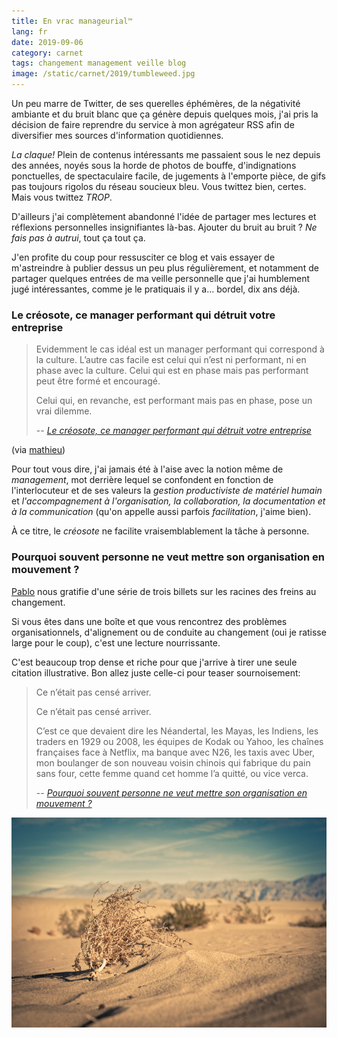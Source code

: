 ```yaml
---
title: En vrac manageurial™
lang: fr
date: 2019-09-06
category: carnet
tags: changement management veille blog
image: /static/carnet/2019/tumbleweed.jpg
---
```


Un peu marre de Twitter, de ses querelles éphémères, de la négativité ambiante et du bruit blanc que ça génère depuis quelques mois, j'ai pris la décision de faire reprendre du service à mon agrégateur RSS afin de diversifier mes sources d'information quotidiennes.

*La claque!* Plein de contenus intéressants me passaient sous le nez depuis des années, noyés sous la horde de photos de bouffe, d'indignations ponctuelles, de spectaculaire facile, de jugements à l'emporte pièce, de gifs pas toujours rigolos du réseau soucieux bleu. Vous twittez bien, certes. Mais vous twittez *TROP*.

D'ailleurs j'ai complètement abandonné l'idée de partager mes lectures et réflexions personnelles insignifiantes là-bas. Ajouter du bruit au bruit ? *Ne fais pas à autrui*, tout ça tout ça.

J'en profite du coup pour ressusciter ce blog et vais essayer de m'astreindre à publier dessus un peu plus régulièrement, et notamment de partager quelques entrées de ma veille personnelle que j'ai humblement jugé intéressantes, comme je le pratiquais il y a... bordel, dix ans déjà.

### Le créosote, ce manager performant qui détruit votre entreprise

> Evidemment le cas idéal est un manager performant qui correspond à la culture. L’autre cas facile est celui qui n’est ni performant, ni en phase avec la culture. Celui qui est en phase mais pas performant peut être formé et encouragé.
>
> Celui qui, en revanche, est performant mais pas en phase, pose un vrai dilemme.
>
> -- <cite>[Le créosote, ce manager performant qui détruit votre entreprise]</cite>

(via [mathieu](http://mathieu.agopian.info/blog/))

Pour tout vous dire, j'ai jamais été à l'aise avec la notion même de *management*, mot derrière lequel se confondent en fonction de l'interlocuteur et de ses valeurs la *gestion productiviste de matériel humain* et *l'accompagnement à l'organisation, la collaboration, la documentation et à la communication* (qu'on appelle aussi parfois *facilitation*, j'aime bien).

À ce titre, le *créosote* ne facilite vraisemblablement la tâche à personne.

### Pourquoi souvent personne ne veut mettre son organisation en mouvement ?

[Pablo](https://pablopernot.fr) nous gratifie d'une série de trois billets sur les racines des freins au changement.

Si vous êtes dans une boîte et que vous rencontrez des problèmes organisationnels, d'alignement ou de conduite au changement (oui je ratisse large pour le coup), c'est une lecture nourrissante.

C'est beaucoup trop dense et riche pour que j'arrive à tirer une seule citation illustrative. Bon allez juste celle-ci pour teaser sournoisement:

> Ce n’était pas censé arriver.
>
> Ce n’était pas censé arriver.
>
> C’est ce que devaient dire les Néandertal, les Mayas, les Indiens, les traders en 1929 ou 2008, les équipes de Kodak ou Yahoo, les chaînes françaises face à Netflix, ma banque avec N26, les taxis avec Uber, mon boulanger de son nouveau voisin chinois qui fabrique du pain sans four, cette femme quand cet homme l’a quitté, ou vice verca.
>
> -- <cite>[Pourquoi souvent personne ne veut mettre son organisation en mouvement ?]</cite>

![tumbleweed](/static/carnet/2019/tumbleweed.jpg)

[Le créosote, ce manager performant qui détruit votre entreprise]: https://philippesilberzahn.com/2016/05/23/le-creosote-ce-manager-performant-qui-detruit-votre-entreprise/
[Pourquoi souvent personne ne veut mettre son organisation en mouvement ?]: https://pablopernot.fr/2019/09/pourquoi-souvent-personne-ne-veut-mettre-son-organisation-en-mouvement/
